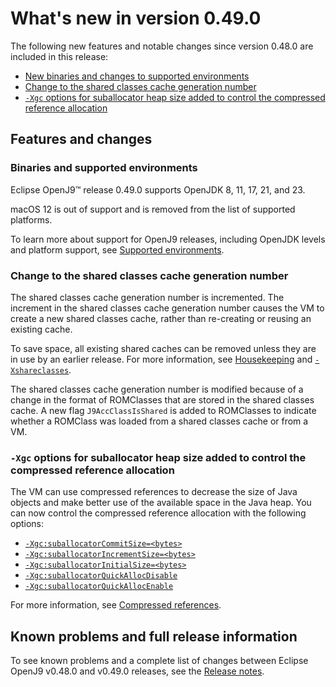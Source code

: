 <!--
* Copyright (c) 2017, 2024 IBM Corp. and others
*
* This program and the accompanying materials are made
* available under the terms of the Eclipse Public License 2.0
* which accompanies this distribution and is available at
* https://www.eclipse.org/legal/epl-2.0/ or the Apache
* License, Version 2.0 which accompanies this distribution and
* is available at https://www.apache.org/licenses/LICENSE-2.0.
*
* This Source Code may also be made available under the
* following Secondary Licenses when the conditions for such
* availability set forth in the Eclipse Public License, v. 2.0
* are satisfied: GNU General Public License, version 2 with
* the GNU Classpath Exception [1] and GNU General Public
* License, version 2 with the OpenJDK Assembly Exception [2].
*
* [1] https://www.gnu.org/software/classpath/license.html
* [2] https://openjdk.org/legal/assembly-exception.html
*
* SPDX-License-Identifier: EPL-2.0 OR Apache-2.0 OR GPL-2.0-only WITH Classpath-exception-2.0 OR GPL-2.0-only WITH OpenJDK-assembly-exception-1.0
-->

# What's new in version 0.49.0

The following new features and notable changes since version 0.48.0 are included in this release:

- [New binaries and changes to supported environments](#binaries-and-supported-environments)
- [Change to the shared classes cache generation number](#change-to-the-shared-classes-cache-generation-number)
- [`-Xgc` options for suballocator heap size added to control the compressed reference allocation](#xgc-options-for-suballocator-heap-size-added-to-control-the-compressed-reference-allocation)

## Features and changes

### Binaries and supported environments

Eclipse OpenJ9&trade; release 0.49.0 supports OpenJDK 8, 11, 17, 21, and 23.

macOS 12 is out of support and is removed from the list of supported platforms.

To learn more about support for OpenJ9 releases, including OpenJDK levels and platform support, see [Supported environments](openj9_support.md).

### Change to the shared classes cache generation number

The shared classes cache generation number is incremented. The increment in the shared classes cache generation number causes the VM to create a new shared classes cache, rather than re-creating or reusing an existing cache.

To save space, all existing shared caches can be removed unless they are in use by an earlier release. For more information, see [Housekeeping](shrc.md#housekeeping) and [`-Xshareclasses`](xshareclasses.md).

The shared classes cache generation number is modified because of a change in the format of ROMClasses that are stored in the shared classes cache. A new flag `J9AccClassIsShared` is added to ROMClasses to indicate whether a ROMClass was loaded from a shared classes cache or from a VM.

### `-Xgc` options for suballocator heap size added to control the compressed reference allocation

The VM can use compressed references to decrease the size of Java objects and make better use of the available space in the Java heap. You can now control the compressed reference allocation with the following options:

 - [`-Xgc:suballocatorCommitSize=<bytes>`](xgc.md#suballocatorcommitsize)
 - [`-Xgc:suballocatorIncrementSize=<bytes>`](xgc.md#suballocatorincrementsize)
 - [`-Xgc:suballocatorInitialSize=<bytes>`](xgc.md#suballocatorinitialsize)
 - [`-Xgc:suballocatorQuickAllocDisable`](xgc.md#suballocatorquickallocdisable)
 - [`-Xgc:suballocatorQuickAllocEnable`](xgc.md#suballocatorquickallocenable)

For more information, see [Compressed references](allocation.md#compressed-references).

## Known problems and full release information

To see known problems and a complete list of changes between Eclipse OpenJ9 v0.48.0 and v0.49.0 releases, see the [Release notes](https://github.com/eclipse-openj9/openj9/blob/master/doc/release-notes/0.49/0.49.md).

<!-- ==== END OF TOPIC ==== version0.49.md ==== -->
